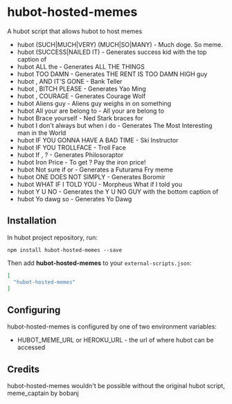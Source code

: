 # hubot-hosted-memes

A hubot script that allows hubot to host memes

* hubot (SUCH|MUCH|VERY) <text> (MUCH|SO|MANY) <text> - Much doge. So meme.
* hubot <text> (SUCCESS|NAILED IT) - Generates success kid with the top caption of <text>
* hubot <text> ALL the <things> - Generates ALL THE THINGS
* hubot <text> TOO DAMN <high> - Generates THE RENT IS TOO DAMN HIGH guy
* hubot <text>, AND IT'S GONE - Bank Teller
* hubot <text>, BITCH PLEASE <text> - Generates Yao Ming
* hubot <text>, COURAGE <text> - Generates Courage Wolf
* hubot Aliens guy <text> - Aliens guy weighs in on something
* hubot All your <text> are belong to <text> - All your <text> are belong to <text>
* hubot Brace yourself <text> - Ned Stark braces for <text>
* hubot I don't always <something> but when i do <text> - Generates The Most Interesting man in the World
* hubot IF YOU <text> GONNA HAVE A BAD TIME - Ski Instructor
* hubot IF YOU <text> TROLLFACE <text> - Troll Face
* hubot If <text>, <word that can start a question> <text>? - Generates Philosoraptor
* hubot Iron Price <text> - To get <text>? Pay the iron price!
* hubot Not sure if <something> or <something else> - Generates a Futurama Fry meme
* hubot ONE DOES NOT SIMPLY <text> - Generates Boromir
* hubot WHAT IF I TOLD YOU <text> - Morpheus What if I told you
* hubot Y U NO <text> - Generates the Y U NO GUY with the bottom caption of <text>
* hubot Yo dawg <text> so <text> - Generates Yo Dawg

## Installation

In hubot project repository, run:

`npm install hubot-hosted-memes --save`

Then add **hubot-hosted-memes** to your `external-scripts.json`:

```json
[
  "hubot-hosted-memes"
]
```

## Configuring

hubot-hosted-memes is configured by one of two environment variables:

* HUBOT_MEME_URL or HEROKU_URL - the url of where hubot can be accessed

## Credits

hubot-hosted-memes wouldn't be possible without the original hubot script, meme_captain by bobanj
